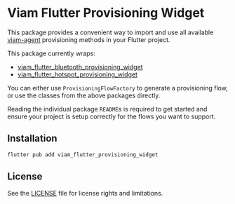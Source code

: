 # Viam Flutter Provisioning Widget

This package provides a convenient way to import and use all available [viam-agent](https://docs.viam.com/manage/reference/viam-agent/) provisioning methods in your Flutter project.

This package currently wraps:
- [viam_flutter_bluetooth_provisioning_widget](https://github.com/viamrobotics/viam_flutter_bluetooth_provisioning_widget)
- [viam_flutter_hotspot_provisioning_widget](https://github.com/viamrobotics/viam_flutter_hotspot_provisioning_widget)

You can either use `ProvisioningFlowFactory` to generate a provisioning flow, or use the classes from the above packages directly. 

Reading the individual package `README`s is required to get started and ensure your project is setup correctly for the flows you want to support. 

## Installation

```bash
flutter pub add viam_flutter_provisioning_widget
```

## License

See the [LICENSE](LICENSE) file for license rights and limitations.
